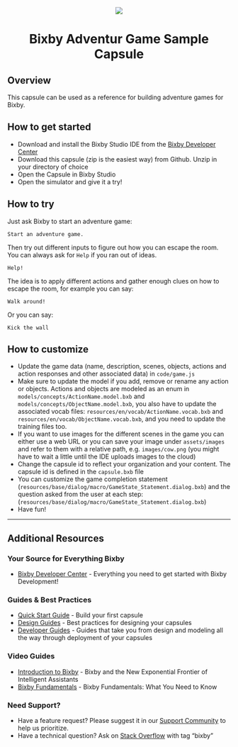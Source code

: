 <p align="Center">
  <img src="https://bixbydevelopers.com/dev/docs-assets/resources/dev-guide/bixby_logo_github-11221940070278028369.png">
  <br/>
  <h1 align="Center">Bixby Adventur Game Sample Capsule</h1>
</p>

## Overview
This capsule can be used as a reference for building adventure games for Bixby.

## How to get started

* Download and install the Bixby Studio IDE from the [Bixby Developer Center](http://bixbydevelopers.com)
* Download this capsule (zip is the easiest way) from Github. Unzip in your directory of choice
* Open the Capsule in Bixby Studio
* Open the simulator and give it a try!


## How to try
Just ask Bixby to start an adventure game:

```
Start an adventure game.
```

Then try out different inputs to figure out how you can escape the room. You can always ask for `Help` if you ran out of ideas.

```
Help!
```

The idea is to apply different actions and gather enough clues on how to escape the room, for example you can say:
```
Walk around!
```
Or you can say:
```
Kick the wall
```

## How to customize
* Update the game data (name, description, scenes, objects, actions and action responses and other associated data) in `code/game.js`
* Make sure to update the model if you add, remove or rename any action or objects. Actions and objects are modeled as an enum in `models/concepts/ActionName.model.bxb` and `models/concepts/ObjectName.model.bxb`, you also have to update the associated vocab files: `resources/en/vocab/ActionName.vocab.bxb` and `resources/en/vocab/ObjectName.vocab.bxb`, and you need to update the training files too.
* If you want to use images for the different scenes in the game you can either use a web URL or you can save your image under `assets/images` and refer to them with a relative path, e.g. `images/cow.png` (you might have to wait a little until the IDE uploads images to the cloud)
* Change the capsule id to reflect your organization and your content. The capsule id is defined in the `capsule.bxb` file
* You can customize the game completion statement (`resources/base/dialog/macro/GameState_Statement.dialog.bxb`) and the question asked from the user at each step: (`resources/base/dialog/macro/GameState_Statement.dialog.bxb`)
* Have fun!

---

## Additional Resources

### Your Source for Everything Bixby
* [Bixby Developer Center](http://bixbydevelopers.com) - Everything you need to get started with Bixby Development!

### Guides & Best Practices
* [Quick Start Guide](https://bixbydevelopers.com/dev/docs/get-started/quick-start) - Build your first capsule
* [Design Guides](https://bixbydevelopers.com/dev/docs/dev-guide/design-guides) - Best practices for designing your capsules
* [Developer Guides](https://bixbydevelopers.com/dev/docs/dev-guide/developers) - Guides that take you from design and modeling all the way through deployment of your capsules

### Video Guides
* [Introduction to Bixby](https://youtu.be/DFvpK4PosvI) - Bixby and the New Exponential Frontier of Intelligent Assistants
* [Bixby Fundamentals](https://bixby.developer.samsung.com/newsroom/en-us/22/01/2019/Teaching-Bixby-Fundamentals-What-You-Need-to-Know) - Bixby Fundamentals: What You Need to Know

### Need Support?
* Have a feature request? Please suggest it in our [Support Community](https://support.bixbydevelopers.com/hc/en-us/community/topics/360000183273-Feature-Requests) to help us prioritize.
* Have a technical question? Ask on [Stack Overflow](https://stackoverflow.com/questions/tagged/bixby) with tag “bixby”
